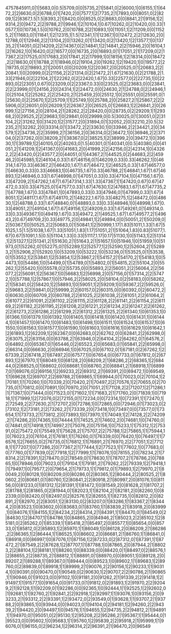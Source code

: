 4757845911,0|1|5683,0|0.5|5709,0|0|5735,2|1|5841,0|2|6000,1|0|6155,1|1|6472,2|2|6630,0|2|6788,0|1|7420,2|0|7577,1|2|7735,2|1|7893,0|0|8051,0|2|8209,1|2|8367,1.5|1.5|8393,2|1|8420,0|0|8525,0|2|8683,0|0|8841,2|1|9156,1|2|9314,2|0|9472,2|2|9788,2|1|9946,1|2|10104,1|0.67|10262,0|2|10420,0|0.33|10577,1|0|10736,1.5|0|10762,2|0|10788,2|2|10893,1|0|11051,1|2|11209,0|0|11525,2|1|11683,0|1|11841,1|2|12315,1|1.5|12341,1|1|12367,1|0|12472,2|2|12630,2|0|12788,0|1|12946,2|2|13104,2|0|13262,0|1|13420,0|2|13420,1|2|13577,1|0|13735,2|1|14051,0|2|14209,2|2|14367,0|2|14841,1|2|14841,2|2|15946,2|0|16104,1|2|16262,1|0|16420,0|2|16577,0|0|16735,2|0|16893,0|1|17051,2|1|17209,0|2|17367,2|2|17525,0|1|17683,2|0|17841,2|2|17999,1|0|18156,1|2|18314,0|0|18472,2|2|18630,0|1|18788,2|1|18946,0|2|19104,2|0|19262,1|2|19420,1|0|19577,2|2|19735,0|2|19893,2|1|20051,0|0|20209,1|2|20367,2|0|20525,0|1|20683,2|2|20841,1|0|20999,0|2|21156,2|2|21314,0|2|21472,2|1.67|21630,0|2|21788,2|1.33|21946,0|2|22104,2|1|22262,0|2|22420,1.67|0.33|22577,0|2|22735,1|0|22893,0|2|23051,0.67|0|23209,0|2|23367,0.33|0|23525,0|2|23683,0|0|23841,2|2|23999,0|1|24156,2|0|24314,1|2|24472,0|0|24630,2|1|24788,0|2|24946,1|0|25104,1|2|25262,2|2|25420,2|1|25459,2|0|25512,1|0|25551,0|0|25591,0|1|25630,0|2|25670,1|2|25709,1|1|25749,1|0|25788,2|0|25827,2|1|25867,2|2|25906,0|2|26051,0|0|26209,1|2|26367,2|0|26525,0|1|26683,1|2|26841,2|0|26999,1|2|27156,2|0|28104,2|1|28262,2|2|28420,0|0|28735,0|2|29209,1|1|29368,2|0|29525,2|2|29683,1|0|29841,0|0|29999,0|0.5|30025,0|1|30051,0|2|31104,2|2|31262,1|0|31420,1|2|31577,2|0|31894,0|1|32052,2|0|32210,2|0.5|32235,2|1|32262,2|0|33314,0|1|33472,2|2|33630,1|0|33946,2|2|34421,2|0|34579,1|2|34736,2|2|35999,2|1|36156,2|0|36314,0|2|36472,1|0|36946,2|2|37104,0|2|37262,0|0|38209,2|1|38367,0|2|38525,1|2|38999,2|0|39472,1|0|39630,1|1|39789,1|2|40105,0|2|40263,0|1.5|40301,0|1|40341,0|0.5|40380,0|0|41051,2|1|41209,1|2|41367,0|0|41683,2|0|41999,2|2|42156,0|2|42314,1|0|43262,2|2|43420,0|2|43577,2|0|44051,0|1|44367,2|1|44525,0|2|44683,2|2|45946,2|0|45985,1|2|46104,0.33|1.67|46156,0|1|46209,0.33|0.33|46262,1|0|46314,1.67|0.33|46367,2|1|46420,1.67|1.67|46472,1|2|46525,0.33|1.67|46577,0|1|46630,0.33|0.33|46683,1|0|46735,1.67|0.33|46788,2|1|46841,1.67|1.67|46893,1|2|46946,0.33|1.67|46998,0|1|47051,0.33|0.33|47104,1|0|47156,1.67|0.33|47209,2|1|47262,1.67|1.67|47314,1.33|1.33|47367,1|1|47420,0.67|0.67|47472,0.33|0.33|47525,0|1|47577,0.33|1.67|47630,1|2|47683,1.67|1.67|47735,2|1|47788,1.67|0.33|47841,1|0|47893,0.33|0.33|47946,0|1|47999,0.33|1.67|48051,1|2|48117,1.67|1.67|48170,2|1|48222,1.67|0.33|48275,1|2|48472,0|0|48630,1|2|48788,0.33|1.67|48840,0|1|48893,0.33|0.33|48946,1|0|48998,1.67|0.33|49051,2|1|49104,1.67|1.67|49156,1|2|49209,0.33|1.67|49261,0|1|49314,0.33|0.33|49367,1|0|49419,1.67|0.33|49472,2|1|49525,1.67|1.67|49577,2|1|49643,2|0.67|49709,2|0.33|49775,2|0|49841,1|2|49894,0|0|50051,2|1|50209,0|2|50367,1|0|50525,2|2|50683,0|1|50841,1|2|50999,1.17|1.83|51011,1.33|1.67|51025,1.5|1.5|51038,1.67|1.33|51051,1.83|1.17|51051,2|1|51064,1.83|0.83|51077,1.67|0.67|51091,1.5|0.5|51104,1.33|0.33|51117,1.17|0.17|51130,1|0|51143,1|2|51314,1|2|51327,1|2|51341,2|1|51630,2|1|51643,2|1|51657,1|0|51946,1|0|51959,1|0|51973,0|1|52262,0|1|52275,0|1|52289,1|2|52577,1|2|52590,1|2|52604,2|1|52893,2|1|52906,2|1|52920,1|0|53209,1|0|53222,1|0|53236,0|1|53525,0|1|53538,0|1|53552,1|2|53841,1|2|53854,1|2|53867,2|1|54157,2|1|54170,2|1|54183,1|0|54473,1|0|54486,1|0|54499,0|1|54789,0|1|54802,0|1|54815,2|2|55104,2|0|55262,1|2|55420,1|0|55578,0|2|55735,0|0|55893,2|2|56051,2|2|56064,2|2|56077,2|2|56091,1|2|56367,1|0|56683,1|2|56998,2|0|57156,0|1|57314,2|2|57472,1|0|57788,1|2|57867,1|0|57946,2|2|58025,2|0|58104,0|2|58183,0|0|58262,2|1|58341,0|2|58420,1|2|58893,1|0|59051,1|2|59209,1|0|59367,2|2|59526,0|2|59683,2|2|59841,0|2|59999,2|2|60157,0|2|60315,0|0|60392,0|2|60472,2|0|60630,0|0|60709,2|0|60788,2|2|61025,2|2|61038,2|2|61051,2|2|61064,2|2|61077,2|2|61091,2|2|61102,2|2|61115,2|2|61128,2|2|61141,2|2|61154,2|2|61169,2|2|61182,2|2|61195,2|2|61208,2|2|61221,2|2|61234,2|2|61247,2|2|61262,2|2|61273,2|2|61286,2|2|61299,2|2|61312,2|2|61325,2|2|61340,1|0|61353,1|0|61366,1|0|61379,1|0|61392,1|0|61405,1|0|61418,1|0|61420,1|0|61431,1|0|61444,1|0|61457,1|0|61470,1|0|61483,1|0|61498,1|0|61511,1|0|61524,1|0|61537,1|0|61550,1|0|61563,1|0|61577,1|0|61590,1|0|61603,1|0|61616,1|0|61629,1|0|61642,1|2|61893,1|2|62209,1|2|62367,0|0|62683,0|2|62762,0|0|62841,2|2|62998,0|2|63075,2|2|63156,0|0|63788,2|1|63946,0|2|64104,2|2|64262,0|1|64576,2|0|64892,0|0|65367,0|1|65446,0|2|65523,2|0|65683,0|1|65841,2|2|65998,0|2|66314,0|0|66630,2|0|66946,1|0|67025,0|0|67102,0|1|67181,0|2|67262,1|2|67339,2|2|67418,2|1|67497,2|0|67577,1|0|67654,0|0|67733,0|1|67812,0|2|67893,1|2|67970,1|1|68049,1|0|68128,2|0|68209,2|1|68286,2|2|68365,1|2|68444,0|2|68525,0|1|68602,0|0|68681,1|0|68760,2|0|68841,2|1|68918,1|1|68997,0|1|69076,0|2|69156,1|2|69233,2|2|69312,2|1|69391,2|0|69472,1|0|69549,1|1|69628,1|2|69707,2|2|69788,2|1|69865,1|1|69944,0|1|70023,0|2|70104,1|2|70181,1|1|70260,1|0|70339,2|0|70420,2|1|70497,2|2|70576,1|2|70655,0|2|70735,0|1|70812,0|0|70891,1|0|70970,2|0|71051,2|1|71128,2|2|71207,1|2|71286,1|1|71367,1|0|71444,0|0|71523,0|1|71602,1|1|71683,2|1|71760,2|0|71839,1|0|71918,1|1|71999,1|2|72076,0|2|72155,0|1|72234,0|0|72314,1|0|72391,1|1|72470,1|2|72549,2|2|72630,2|1|72707,2|0|72786,1|0|72865,0|0|72946,0|1|73023,0|2|73102,1|2|73181,2|2|73262,2|1|73339,2|0|73418,1|0|73497,0|0|73577,0|1|73654,1|1|73733,2|1|73812,2|0|73893,1|0|73970,1|1|74049,1|2|74128,2|2|74209,2|1|74286,2|0|74365,1|0|74444,1|1|74525,2|1|74602,2|0|74681,1|0|74760,0|0|74841,0|1|74918,1|1|74997,2|1|75076,2|0|75156,1|0|75233,1|1|75312,1|2|75391,0|2|75472,0|1|75549,1|1|75628,2|1|75707,2|2|75788,1|2|75865,1|1|75944,1|0|76023,2|0|76104,2|1|76181,1|1|76260,0|1|76339,0|0|76420,1|0|76497,1|1|76576,1|2|76655,0|2|76735,0|1|76812,1|1|76891,2|1|76970,2|2|77051,1|2|77128,1|1|77207,1|0|77286,2|0|77367,2|1|77444,1|2|77523,1|1|77602,1|0|77683,0|0|77760,0|1|77839,0|2|77918,1|2|77999,1|1|78076,1|0|78155,2|0|78234,2|1|78314,2|2|78391,1|2|78470,0|2|78549,0|1|78630,1|1|78707,2|1|78786,2|0|78865,1|0|78946,0|0|79023,0|1|79104,1|1|79181,2|1|79262,2|2|79339,1|2|79418,1|1|79497,1|0|79577,2|0|79654,2|1|79733,1|1|79812,0|1|79893,1|2|79970,2|1|80049,2|0|80128,1|0|80209,0|0|80286,0|2|80365,1|2|80444,2|2|80525,2|1|80602,2|0|80681,0|1|80760,1|2|80841,2|2|80918,2|1|80997,2|0|81076,1|0|81156,0|0|81233,0|1|81312,1|2|81391,1|1|81472,1|0|81549,2|0|81628,2|1|81707,2|2|81788,1|2|81865,0|2|81944,0|1|82023,1|1|82104,2|1|82181,2|0|82260,1|0|82339,0|0|82420,0|1|82497,0|2|82576,1|2|82655,1|1|82735,1|0|82812,2|0|82891,2|1|82970,2|2|83051,1|2|83130,0|2|83207,0|1|83286,1|1|83367,2|1|83444,2|0|83523,1|0|83602,0|0|83683,0|1|83760,1|1|83839,2|1|83918,2|0|83999,1|0|84076,1|1|84155,1|2|84234,2|2|84314,2|1|84391,1|1|84470,0|1|84549,0|2|84630,1|2|84707,1|1|84786,1|0|84865,2|0|84946,2|1|85023,2|2|85102,1|2|85181,0|2|85262,0|1|85339,1|1|85418,2|1|85497,2|0|85577,1|0|85654,0|0|85733,0|1|85812,0|2|85893,1|2|85970,1|1|86049,1|0|86128,2|0|86209,2|1|86286,2|2|86365,1|2|86444,1|1|86525,1|0|86602,2|0|86681,2|1|86760,1|1|86841,0|1|86918,0|0|86997,1|0|87076,1|1|87156,1|2|87233,0|2|87312,0|1|87391,1|1|87472,2|1|87549,2|2|87628,1|2|87707,1|1|87788,1|0|87865,2|0|87944,2|1|88023,2|2|88104,1|2|88181,1|1|88260,1|0|88339,0|0|88420,0|1|88497,0|2|88576,1|2|88655,2|2|88735,2|1|88812,1|1|88891,0|1|88970,0|0|89051,1|0|89128,2|0|89207,2|1|89288,1|1|89367,0|1|89444,0|0|89523,1|0|89602,1|1|89683,1|2|89760,0|2|89839,0|1|89918,1|1|89999,2|1|90076,2|2|90156,1|2|90233,1|1|90314,1|0|90391,0|0|90470,0|1|90549,0|2|90630,1|2|90707,2|2|90786,2|1|90865,1|1|90946,0|1|91023,0|0|91102,1|0|91181,2|0|91262,2|1|91339,2|2|91418,1|2|91497,1|1|91577,1|0|91654,0|0|91733,0|1|91812,0|2|91893,1|2|91970,2|2|92049,2|1|92128,1|1|92209,0|1|92286,0|0|92365,1|0|92444,1|1|92525,1|2|92602,0|1|92681,1|1|92760,2|1|92841,2|2|92918,1|2|92997,1|1|93076,1|0|93156,2|0|93233,2|1|93312,2|2|93391,1|2|93472,0|2|93549,0|1|93628,1|1|93707,2|1|93788,2|0|93865,1|0|93944,0|0|94023,0|1|94104,0|2|94181,1|2|94260,2|2|94339,2|1|94420,2|0|94497,1|0|94576,1|1|94655,1|2|94735,2|2|94812,2|1|94891,1|1|94970,0|1|95051,0|2|95130,1|2|95208,2|2|95286,2|1|95367,1|1|95444,0|1|95523,0|0|95602,1|0|95683,1|1|95760,1|2|95839,2|2|95918,2|1|95999,1|1|96076,0|1|96155,0|2|96234,1|2|96314,2|2|96391,2|1|96470,2|0|96549
